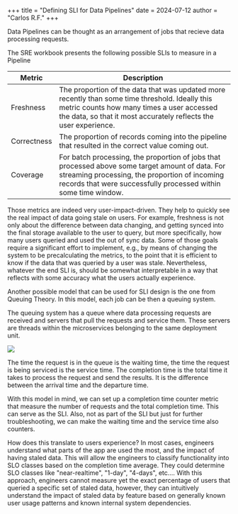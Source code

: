 +++
title = "Defining SLI for Data Pipelines"
date = 2024-07-12
author = "Carlos R.F."
+++

Data Pipelines can be thought as an arrangement of jobs that recieve data processing requests.

The SRE workbook presents the following possible SLIs to measure in a Pipeline

|Metric|Description|
|------|-----------|
|Freshness|The proportion of the data that was updated more recently than some time threshold. Ideally this metric counts how many times a user accessed the data, so that it most accurately reflects the user experience.|
|Correctness|The proportion of records coming into the pipeline that resulted in the correct value coming out.|
|Coverage| For batch processing, the proportion of jobs that processed above some target amount of data. For streaming processing, the proportion of incoming records that were successfully processed within some time window.|

Those metrics are indeed very user-impact-driven. They help to quickly see the real impact of data going stale on users.
For example, freshness is not only about the difference between data changing, and getting synced into the final storage available to the user to query, but more specifically, how many users queried and used the out of sync data. Some of those goals require a significant effort to implement, e.g., by means of changing the system to be precalculating the metrics, to the point that it is efficient to know if the data that was queried by a user was stale. Nevertheless, whatever the end SLI is, should be somewhat interpretable in a way that reflects with some accuracy what the users actually experience.

Another possible model that can be used for SLI design is the one from Queuing Theory. In this model, each job can be then a queuing system.

The queuing system has a queue where data processing requests are received and servers that pull the requests and service them. These servers are threads within the microservices belonging to the same deployment unit.

![](/blog/img/queuing-sys-model.drawio.png)

The time the request is in the queue is the waiting time, the time the request is being serviced is the service time. The completion time is the total time it takes to process the request and send the results. It is the difference between the arrival time and the departure time.

With this model in mind, we can set up a completion time counter metric that measure the number of requests and the total completion time. This can serve as the SLI. Also, not as part of the SLI but just for further troubleshooting, we can make the waiting time and the service time also counters.

How does this translate to users experience? In most cases, engineers understand what parts of the app are used the most, and the impact of having staled data. This will allow the engineers to classify functionality into SLO classes based on the completion time average. They could determine SLO classes like "near-realtime", "1-day", "4-days", etc.... With this approach, engineers cannot measure yet the exact percentage of users that queried a specific set of staled data, however, they can intuitively understand the impact of staled data by feature based on generally known user usage patterns and known internal system dependencies.
